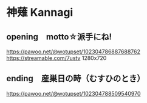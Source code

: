 # 神薙 Kannagi

## opening　motto☆派手にね!
https://pawoo.net/@wotupset/102304786887688762
https://streamable.com/7ustv 1280x720

## ending　産巣日の時（むすひのとき）
https://pawoo.net/@wotupset/102304788509540970
